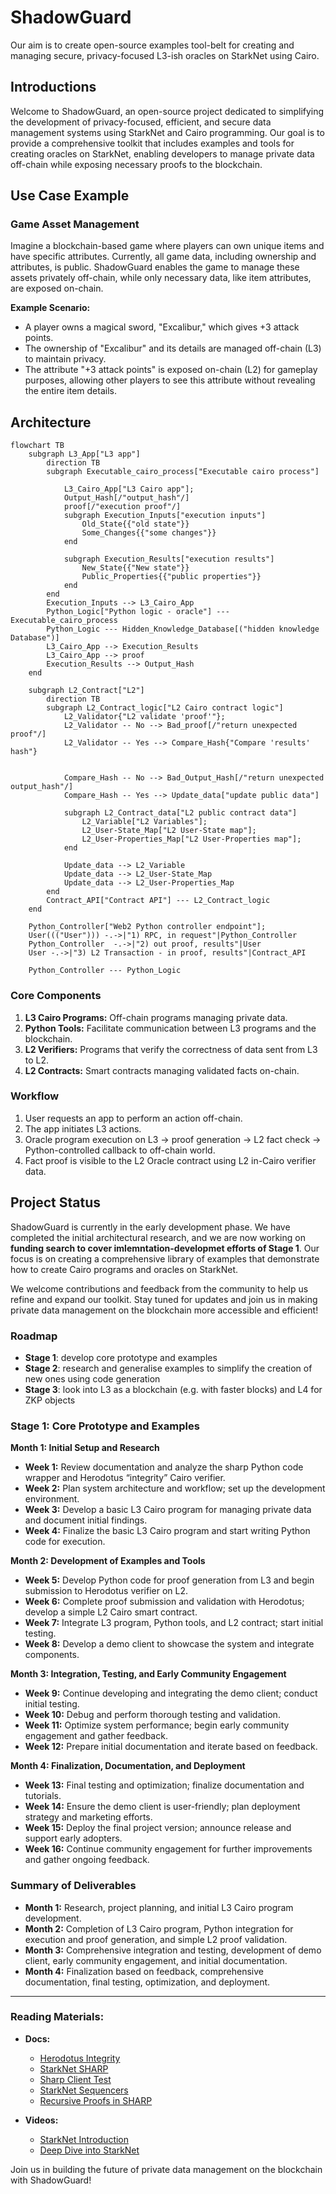 # ShadowGuard
Our aim is to create open-source examples tool-belt for creating and managing secure, privacy-focused L3-ish oracles on StarkNet using Cairo.

## Introductions

Welcome to ShadowGuard, an open-source project dedicated to simplifying the development of privacy-focused, efficient, and secure data management systems using StarkNet and Cairo programming. Our goal is to provide a comprehensive toolkit that includes examples and tools for creating oracles on StarkNet, enabling developers to manage private data off-chain while exposing necessary proofs to the blockchain.

## Use Case Example

### Game Asset Management

Imagine a blockchain-based game where players can own unique items and have specific attributes. Currently, all game data, including ownership and attributes, is public. ShadowGuard enables the game to manage these assets privately off-chain, while only necessary data, like item attributes, are exposed on-chain.

**Example Scenario:**
- A player owns a magical sword, "Excalibur," which gives +3 attack points.
- The ownership of "Excalibur" and its details are managed off-chain (L3) to maintain privacy.
- The attribute "+3 attack points" is exposed on-chain (L2) for gameplay purposes, allowing other players to see this attribute without revealing the entire item details.

## Architecture
```mermaid  
flowchart TB
    subgraph L3_App["L3 app"]
        direction TB
        subgraph Executable_cairo_process["Executable cairo process"]

            L3_Cairo_App["L3 Cairo app"];
            Output_Hash[/"output_hash"/]
            proof[/"execution proof"/]
            subgraph Execution_Inputs["execution inputs"]
                Old_State{{"old state"}}
                Some_Changes{{"some changes"}}
            end
            
            subgraph Execution_Results["execution results"]
                New_State{{"New state"}}
                Public_Properties{{"public properties"}}
            end
        end
        Execution_Inputs --> L3_Cairo_App
        Python_Logic["Python logic - oracle"] --- Executable_cairo_process
        Python_Logic --- Hidden_Knowledge_Database[("hidden knowledge Database")]
        L3_Cairo_App --> Execution_Results
        L3_Cairo_App --> proof
        Execution_Results --> Output_Hash
    end

    subgraph L2_Contract["L2"]
        direction TB
        subgraph L2_Contract_logic["L2 Cairo contract logic"]
            L2_Validator{"L2 validate 'proof'"};
            L2_Validator -- No --> Bad_proof[/"return unexpected proof"/]
            L2_Validator -- Yes --> Compare_Hash{"Compare 'results' hash"}
            

            Compare_Hash -- No --> Bad_Output_Hash[/"return unexpected output_hash"/]
            Compare_Hash -- Yes --> Update_data["update public data"]
            
            subgraph L2_Contract_data["L2 public contract data"]
                L2_Variable["L2 Variables"];
                L2_User-State_Map["L2 User-State map"];
                L2_User-Properties_Map["L2 User-Properties map"];
            end

            Update_data --> L2_Variable
            Update_data --> L2_User-State_Map
            Update_data --> L2_User-Properties_Map
        end
        Contract_API["Contract API"] --- L2_Contract_logic
    end

    Python_Controller["Web2 Python controller endpoint"];
    User((("User"))) -.->|"1) RPC, in request"|Python_Controller
    Python_Controller  -.->|"2) out proof, results"|User
    User -.->|"3) L2 Transaction - in proof, results"|Contract_API

    Python_Controller --- Python_Logic
```

### Core Components
1. **L3 Cairo Programs:** Off-chain programs managing private data.
2. **Python Tools:** Facilitate communication between L3 programs and the blockchain.
3. **L2 Verifiers:** Programs that verify the correctness of data sent from L3 to L2.
4. **L2 Contracts:** Smart contracts managing validated facts on-chain.

### Workflow
1. User requests an app to perform an action off-chain.
2. The app initiates L3 actions.
3. Oracle program execution on L3 -> proof generation -> L2 fact check -> Python-controlled callback to off-chain world.
4. Fact proof is visible to the L2 Oracle contract using L2 in-Cairo verifier data.

## Project Status

ShadowGuard is currently in the early development phase. We have completed the initial architectural research, and we are now working on **funding search to cover imlemntation-developmet efforts of Stage 1**. Our focus is on creating a comprehensive library of examples that demonstrate how to create Cairo programs and oracles on StarkNet.

We welcome contributions and feedback from the community to help us refine and expand our toolkit. Stay tuned for updates and join us in making private data management on the blockchain more accessible and efficient!

### Roadmap
 - **Stage 1**: develop core prototype and examples
 - **Stage 2**: research and generalise examples to simplify the creation of new ones using code generation
 - **Stage 3**: look into L3 as a blockchain (e.g. with faster blocks) and L4 for ZKP objects

### Stage 1: Core Prototype and Examples
**Month 1: Initial Setup and Research**
- **Week 1:** Review documentation and analyze the sharp Python code wrapper and Herodotus “integrity” Cairo verifier.
- **Week 2:** Plan system architecture and workflow; set up the development environment.
- **Week 3:** Develop a basic L3 Cairo program for managing private data and document initial findings.
- **Week 4:** Finalize the basic L3 Cairo program and start writing Python code for execution.

**Month 2: Development of Examples and Tools**
- **Week 5:** Develop Python code for proof generation from L3 and begin submission to Herodotus verifier on L2.
- **Week 6:** Complete proof submission and validation with Herodotus; develop a simple L2 Cairo smart contract.
- **Week 7:** Integrate L3 program, Python tools, and L2 contract; start initial testing.
- **Week 8:** Develop a demo client to showcase the system and integrate components.

**Month 3: Integration, Testing, and Early Community Engagement**
- **Week 9:** Continue developing and integrating the demo client; conduct initial testing.
- **Week 10:** Debug and perform thorough testing and validation.
- **Week 11:** Optimize system performance; begin early community engagement and gather feedback.
- **Week 12:** Prepare initial documentation and iterate based on feedback.

**Month 4: Finalization, Documentation, and Deployment**
- **Week 13:** Final testing and optimization; finalize documentation and tutorials.
- **Week 14:** Ensure the demo client is user-friendly; plan deployment strategy and marketing efforts.
- **Week 15:** Deploy the final project version; announce release and support early adopters.
- **Week 16:** Continue community engagement for further improvements and gather ongoing feedback.

### Summary of Deliverables
- **Month 1:** Research, project planning, and initial L3 Cairo program development.
- **Month 2:** Completion of L3 Cairo program, Python integration for execution and proof generation, and simple L2 proof validation.
- **Month 3:** Comprehensive integration and testing, development of demo client, early community engagement, and initial documentation.
- **Month 4:** Finalization based on feedback, comprehensive documentation, final testing, optimization, and deployment.


---

### Reading Materials:
- **Docs:** 
  - [Herodotus Integrity](https://github.com/HerodotusDev/integrity)
  - [StarkNet SHARP](https://docs.cairo-lang.org/sharp.html)
  - [Sharp Client Test](https://github.com/starkware-libs/cairo-lang/blob/master/src/starkware/cairo/sharp/sharp_client_test.py)
  - [StarkNet Sequencers](https://book.starknet.io/ch03-02-sequencers.html)
  - [Recursive Proofs in SHARP](https://book.starknet.io/ch03-03-provers.html#recursive-proofs-in-sharp)
  
- **Videos:**
  - [StarkNet Introduction](https://www.youtube.com/watch?v=01tIeGBHsek)
  - [Deep Dive into StarkNet](https://www.youtube.com/watch?v=pu14ktWWfh0)

Join us in building the future of private data management on the blockchain with ShadowGuard!
